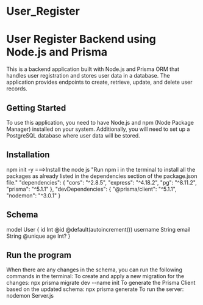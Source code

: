 # User_Register
# User Register Backend using Node.js and Prisma
This is a backend application built with Node.js and Prisma ORM that handles user registration and stores user data in a database. The application provides endpoints to create, retrieve, update, and delete user records.

## Getting Started
To use this application, you need to have Node.js and npm (Node Package Manager) installed on your system. Additionally, you will need to set up a PostgreSQL database where user data will be stored.

## Installation
npm init -y ===>Install the node js
"Run npm i in the terminal to install all the packages as already listed in the dependencies section of the package.json file."
"dependencies": {
    "cors": "^2.8.5",
    "express": "^4.18.2",
    "pg": "^8.11.2",
    "prisma": "^5.1.1"
  },
  "devDependencies": {
    "@prisma/client": "^5.1.1",
    "nodemon": "^3.0.1"
  }
  ## Schema
  model User {
  id       Int      @id @default(autoincrement())
  username String
  email    String   @unique
  age      Int?
}
## Run the program
When there are any changes in the schema, you can run the following commands in the terminal:
To create and apply a new migration for the changes:
npx prisma migrate dev --name init
To generate the Prisma Client based on the updated schema:
npx prisma generate
To run the server:
nodemon Server.js



  

  

  
